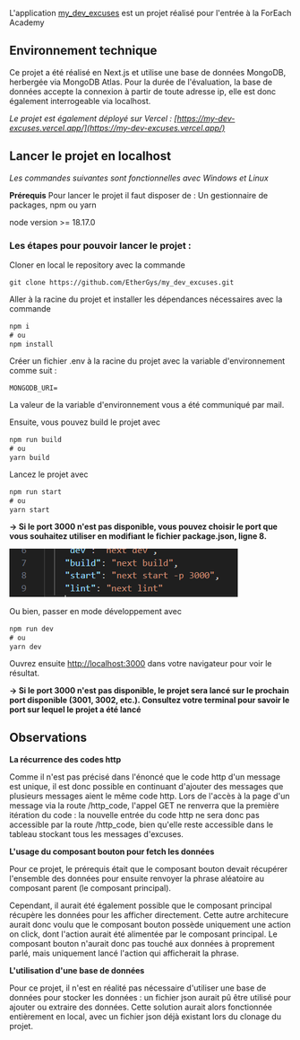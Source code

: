 L'application [my_dev_excuses](https://github.com/EtherGys/my_dev_excuses) est un projet réalisé pour l'entrée à la ForEach Academy


## Environnement technique

Ce projet a été réalisé en Next.js et utilise une base de données MongoDB, herbergée via MongoDB Atlas. Pour la durée de l'évaluation, la base de données accepte la connexion à partir de toute adresse ip, elle est donc également interrogeable via localhost.

_Le projet est également déployé sur Vercel : [https://my-dev-excuses.vercel.app/](https://my-dev-excuses.vercel.app/)_
## Lancer le projet en localhost
_Les commandes suivantes sont fonctionnelles avec Windows et Linux_

**Prérequis**
Pour lancer le projet il faut disposer de : 
Un gestionnaire de packages, npm ou yarn

node version >= 18.17.0

### Les étapes pour pouvoir lancer le projet : 


Cloner en local le repository avec la commande

```
git clone https://github.com/EtherGys/my_dev_excuses.git
```

Aller à la racine du projet et installer les dépendances nécessaires avec la commande
``` 
npm i 
# ou
npm install
```
Créer un fichier .env à la racine du projet avec la variable d'environnement comme suit : 

```
MONGODB_URI=
```

La valeur de la variable d'environnement vous a été communiqué par mail.


Ensuite, vous pouvez build le projet avec
``` 
npm run build
# ou
yarn build
```


Lancez le projet avec 
```
npm run start
# ou
yarn start
```
**-> Si le port 3000 n'est pas disponible, vous pouvez choisir le port que vous souhaitez utiliser en modifiant le fichier package.json, ligne 8.**


![alt text](image.png)

Ou bien, passer en mode développement avec 
```
npm run dev
# ou
yarn dev
```

Ouvrez ensuite  [http://localhost:3000](http://localhost:3000) dans votre navigateur pour voir le résultat.


**-> Si le port 3000 n'est pas disponible, le projet sera lancé sur le prochain port disponible (3001, 3002, etc.). Consultez votre terminal pour savoir le port sur lequel le projet a été lancé**



## Observations

**La récurrence des codes http**

Comme il n'est pas précisé dans l'énoncé que le code http d'un message est unique, il est donc possible en continuant d'ajouter des messages que plusieurs messages aient le même code http. Lors de l'accès à la page d'un message via la route /http_code, l'appel GET ne renverra que la première itération du code : la nouvelle entrée du code http ne sera donc pas accessible par la route /http_code, bien qu'elle reste accessible dans le tableau stockant tous les messages d'excuses.

**L'usage du composant bouton pour fetch les données**

Pour ce projet, le prérequis était que le composant bouton devait récupérer l'ensemble des données pour ensuite renvoyer la phrase aléatoire au composant parent (le composant principal).

Cependant, il aurait été également possible que le composant principal récupère les données pour les afficher directement.
Cette autre architecure aurait donc voulu que le composant bouton possède uniquement une action on click, dont l'action aurait été alimentée par le composant principal. Le composant bouton n'aurait donc pas touché aux données à proprement parlé, mais uniquement lancé l'action qui afficherait la phrase. 

**L'utilisation d'une base de données**

Pour ce projet, il n'est en réalité pas nécessaire d'utiliser une base de données pour stocker les données : un fichier json aurait pû être utilisé pour ajouter ou extraire des données.
Cette solution aurait alors fonctionnée entièrement en local, avec un fichier json déjà existant lors du clonage du projet.